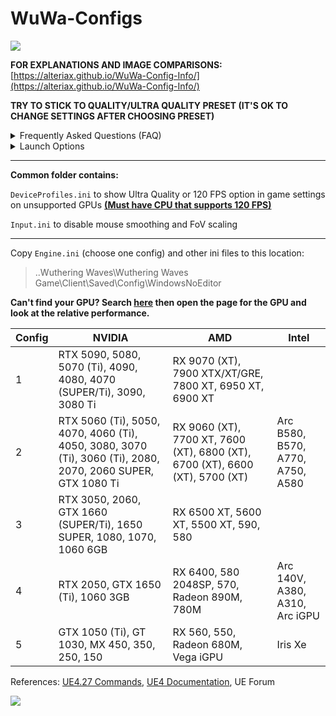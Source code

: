 # WuWa-Configs

[<img src="https://discord.com/api/guilds/798954204420112454/widget.png?style=banner2">](https://discord.gg/gczjQvgzWE)

**FOR EXPLANATIONS AND IMAGE COMPARISONS:** [https://alteriax.github.io/WuWa-Config-Info/](https://alteriax.github.io/WuWa-Config-Info/)

**TRY TO STICK TO QUALITY/ULTRA QUALITY PRESET (IT'S OK TO CHANGE SETTINGS AFTER CHOOSING PRESET)**

<details>
<summary>Frequently Asked Questions (FAQ)</summary>

- **Will I get banned for using this?**  
Highly unlikely, I've been tweaking ini files since release with no issues.
  
- **Do I need to redownload config every game patch?**  
Game patch does not reset Engine.ini to default.  
If you run into issues, just grab the latest version of the config as I update it from time to time.

- **Can I change in-game settings?**  
Yes, it won't override any of the changes done through Engine.ini.

- **Engine.ini resets back to default upon game launch.**  
This shouldn't happen but if it does set the file to read-only.
  
- **How do I reset the ini files back to default?**  
Just delete the ini files, launching the game will create a new empty one.

</details>

<details>
<summary>Launch Options</summary>
<pre>
; Steam version opens game with different exe which doesn't work with launch options
; Creating shortcut for Steam version works but hours won't be tracked<br>
-SkipSplash Skip intro videos
-dx11 Launch the game with DX11
-dx12 Launch the game with DX12
</pre>
<a href="https://i.imgur.com/aCpObBl.png"><img src="https://i.imgur.com/aCpObBl.png" style="width: 550px; height: auto;"></a>
</details>

---

**Common folder contains:**

``DeviceProfiles.ini`` to show Ultra Quality or 120 FPS option in game settings on unsupported GPUs **[(Must have CPU that supports 120 FPS)](https://wutheringwaves.kurogames.com/en/main/news/detail/1190)**

``Input.ini`` to disable mouse smoothing and FoV scaling

---

Copy ``Engine.ini`` (choose one config) and other ini files to this location: 
> ..Wuthering Waves\Wuthering Waves Game\Client\Saved\Config\WindowsNoEditor

**Can't find your GPU? Search [here](https://www.techpowerup.com/gpu-specs/) then open the page for the GPU and look at the relative performance.**

| Config | NVIDIA                                                                                                      | AMD                                                                          | Intel                            |
|--------|-------------------------------------------------------------------------------------------------------------|------------------------------------------------------------------------------|----------------------------------|
| 1      | RTX 5090, 5080, 5070 (Ti), 4090, 4080, 4070 (SUPER/Ti), 3090, 3080 Ti                                            | RX 9070 (XT), 7900 XTX/XT/GRE, 7800 XT, 6950 XT, 6900 XT                     |                                  |
| 2      | RTX 5060 (Ti), 5050, 4070, 4060 (Ti), 4050, 3080, 3070 (Ti), 3060 (Ti), 2080, 2070, 2060 SUPER, GTX 1080 Ti | RX 9060 (XT), 7700 XT, 7600 (XT), 6800 (XT), 6700 (XT), 6600 (XT), 5700 (XT) | Arc B580, B570, A770, A750, A580 |
| 3      | RTX 3050, 2060, GTX 1660 (SUPER/Ti), 1650 SUPER, 1080, 1070, 1060 6GB                                       | RX 6500 XT, 5600 XT, 5500 XT, 590, 580                                       |                                  |
| 4      | RTX 2050, GTX 1650 (Ti), 1060 3GB                                                                           | RX 6400, 580 2048SP, 570, Radeon 890M, 780M                                  | Arc 140V, A380, A310, Arc iGPU   |
| 5      | GTX 1050 (Ti), GT 1030, MX 450, 350, 250, 150                                                               | RX 560, 550, Radeon 680M, Vega iGPU                                          | Iris Xe                          |

References: [UE4.27 Commands](https://framedsc.com/GeneralGuides/ue4_commands.htm), [UE4 Documentation](https://docs.unrealengine.com/4.27/en-US/), UE Forum

[<img src="https://i.imgur.com/fxmOE8N.png">](https://ko-fi.com/alteria/)